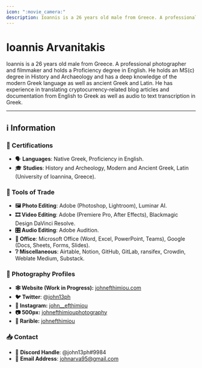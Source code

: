 ```yaml
---
icon: ":movie_camera:"
description: Ioannis is a 26 years old male from Greece. A professional photographer and filmmaker and holds a Proficiency degree in English. He holds an MS(c) degree in History and Archaeology and has a deep knowledge of the modern Greek language as well as ancient Greek and Latin. He has experience in translating cryptocurrency-related blog articles and documentation from English to Greek as well as audio to text transcription in Greek.
---
```


# Ioannis Arvanitakis

Ioannis is a 26 years old male from Greece. A professional photographer and filmmaker and holds a Proficiency degree in English. He holds an MS(c) degree in History and Archaeology and has a deep knowledge of the modern Greek language as well as ancient Greek and Latin. He has experience in translating cryptocurrency-related blog articles and documentation from English to Greek as well as audio to text transcription in Greek.

---

## ℹ️ Information

### 📜 Certifications

- 🗣️ **Languages**: Native Greek, Proficiency in English.
- 🎓 **Studies**: History and Archeology, Modern and Ancient Greek, Latin (University of Ioannina, Greece).

### 🧰 Tools of Trade

- **🖼️ Photo Editing**: Adobe (Photoshop, Lightroom), Luminar AI.
- **🎞️ Video Editing**: Adobe (Premiere Pro, After Effects), Blackmagic Design DaVinci Resolve.
- **🎛️ Audio Editing**: Adobe Audition.
- **📇 Office**: Microsoft Office (Word, Excel, PowerPoint, Teams), Google (Docs, Sheets, Forms, Slides).
- **❔ Miscellaneous**: Airtable, Notion, GitHub, GitLab, ransifex, Crowdin, Weblate Medium, Substack.

### 📸 Photography Profiles

- **🕸️ Website (Work in Progress):** [johnefthimiou.com](http://johnefthimiou.com/)
- **🐦 Twitter**: @[john13ph](https://twitter.com/john13ph)
- **🤳 Instagram:** [john__efthimiou](https://www.instagram.com/john__efthimiou/)
- **📷 500px:** [johnefthimiouphotography](https://500px.com/p/johnefthimiouphotography)
- **🎨 Rarible:** [johnefthimiou](https://rarible.com/johnefthimiou/sale)

### 📥 Contact

- 💬 **Discord Handle**: @john13ph#9984
- 📮 **Email Address**: [johnarva95@gmail.com](mailto:johnarva95@gmail.com)
